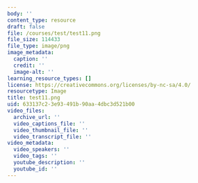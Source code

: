 ```yaml
---
body: ''
content_type: resource
draft: false
file: /courses/test/test11.png
file_size: 114433
file_type: image/png
image_metadata:
  caption: ''
  credit: ''
  image-alt: ''
learning_resource_types: []
license: https://creativecommons.org/licenses/by-nc-sa/4.0/
resourcetype: Image
title: test11.png
uid: 633137c2-3e93-491b-90aa-4dbc3d521b00
video_files:
  archive_url: ''
  video_captions_file: ''
  video_thumbnail_file: ''
  video_transcript_file: ''
video_metadata:
  video_speakers: ''
  video_tags: ''
  youtube_description: ''
  youtube_id: ''
---
```

